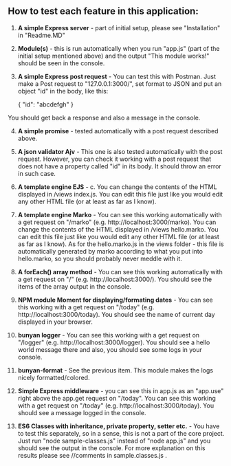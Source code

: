 How to test each feature in this application: 
--------
1. **A simple Express server** -  part of initial setup, please see "Installation" in "Readme.MD"
2. **Module(s)** - this is run automatically when you run "app.js" (part of the initial setup mentioned above) and the output "This module works!" should be seen in the console. 
3. **A simple Express post request** -  You can test this with Postman. Just make a Post request to "127.0.0.1:3000/", set format to JSON and put an object "id" in the body, like this: 

   {
      	"id": "abcdefgh"
   }

You should get back a response and also a message in the console. 

4. **A simple promise** - tested automatically with a post request described above. 

5. **A json validator Ajv** - This one is also tested automatically with the post request. However, you can check it working with a post request that does not have a property called "id" in its body. It should throw an error in such case. 

6. **A template engine EJS** - c. You can change the contents of the HTML displayed in /views index.js. You can edit this file just like you would edit any other HTML file (or at least as far as I know). 

6. **A template engine Marko** - You can see this working automatically with a get request on "/marko" (e.g. http://localhost:3000/marko). You can change the contents of the HTML displayed in /views hello.marko. You can edit this file just like you would edit any other HTML file (or at least as far as I know). 
As for the hello.marko.js in the views folder - this file is automatically generated by marko according to what you put into hello.marko, so you should probably never meddle with it. 

8. **A forEach() array method** - You can see this working automatically with a get request on "/" (e.g. http://localhost:3000/). You should see the items of the array output in the console. 

9. **NPM module Moment for displaying/formating dates** - You can see this working  with a get request on "/today" (e.g. http://localhost:3000/today). You should see the name of current day displayed in your browser. 

10. **bunyan logger** - You can see this working  with a get request on "/logger" (e.g. http://localhost:3000/logger). You should see a hello world message there and also, you should see some logs in your console. 

11. **bunyan-format** - See the previous item. This module makes the logs nicely formatted/colored. 

12. **Simple Express middleware** - you can see this in app.js as an "app.use" right above the app.get request on "/today". 
You can see this working  with a get request on "/today" (e.g. http://localhost:3000/today). You should see a message logged in the console. 

11. **ES6 Classes with inheritance, private property, setter etc.** - You have to test this separately, so in a sense, this is not a part of the core project. Just run "node sample-classes.js" instead of "node app.js" and you should see the output in the console. For more explanation on this results please see //comments in sample.classes.js . 